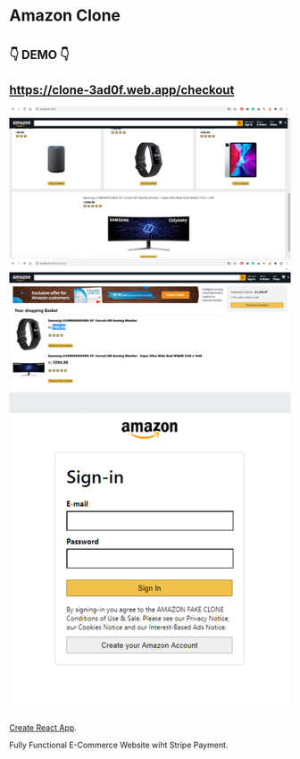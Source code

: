 # Amazon Clone

#

## 👇 DEMO 👇

## https://clone-3ad0f.web.app/checkout

![](screnn3.PNG)
![](screen_Amazon.PNG)
![](Sign-in.PNG)

[Create React App](https://github.com/facebook/create-react-app).

Fully Functional E-Commerce Website wiht Stripe Payment.
